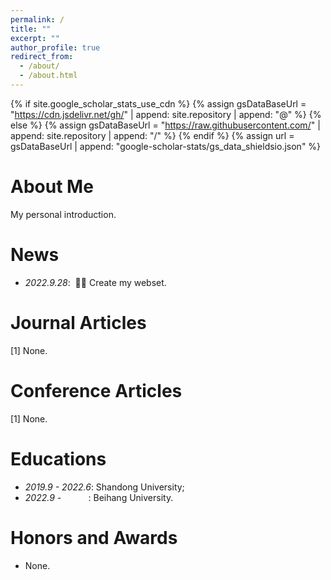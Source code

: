 ```yaml
---
permalink: /
title: ""
excerpt: ""
author_profile: true
redirect_from: 
  - /about/
  - /about.html
---
```


{% if site.google_scholar_stats_use_cdn %}
{% assign gsDataBaseUrl = "https://cdn.jsdelivr.net/gh/" | append: site.repository | append: "@" %}
{% else %}
{% assign gsDataBaseUrl = "https://raw.githubusercontent.com/" | append: site.repository | append: "/" %}
{% endif %}
{% assign url = gsDataBaseUrl | append: "google-scholar-stats/gs_data_shieldsio.json" %}

<span class='anchor' id='about-me'></span>

#  About Me
My personal introduction.




#  News
- *2022.9.28*: &nbsp;🎉🎉 Create my webset. 




<span class='anchor' id='JournalArticles'></span>

#  Journal Articles 


[1] None.



<span class='anchor' id='ConferenceArticles'></span>

#  Conference Articles

[1] None.


<span class='anchor' id='Educations'></span>

#   Educations

- *2019.9 - 2022.6*:  Shandong University;
- *2022.9 -* &nbsp;&nbsp;&nbsp;&nbsp;&nbsp;&nbsp;&nbsp;&nbsp;&nbsp;&nbsp;:  Beihang University.


<span class='anchor' id='Honors-and-Awards'></span>

#   Honors and Awards

- None.
